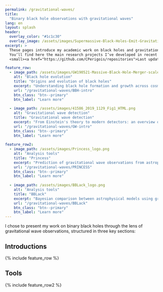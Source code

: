 ```yaml
---
permalink: /gravitational-waves/
title: 
  "Binary black hole observations with gravitational waves"
lang: en
layout: splash
header:
  overlay_color: "#1c1c30"
  overlay_image: /assets/images/Supermassive-Black-Holes-Emit-Gravitational-Waves-scaled.webp
excerpt: >
  These pages introduce my academic work on black holes and gravitational waves.  
  You’ll find here the main research projects I’ve developed in recent years.  
  <small><a href="https://github.com/CPerigois/repositories">Last update: Aug. 1</a></small>

feature_row:
  - image_path: /assets/images/GW190521-Massive-Black-Hole-Merger-scaled.jpg
    alt: "Black hole evolution"
    title: "Origins and evolution of black holes"
    excerpt: "Understanding black hole formation and growth across cosmic time through gravitational wave and electromagnetic observations. *Credit: ©LIGO, ©MIT*"
    url: "/gravitational-waves/BBH-intro"
    btn_class: "btn--primary"
    btn_label: "Learn more"
    
  - image_path: /assets/images/41586_2019_1129_Fig1_HTML.png
    alt: "Gravitational wave detection"
    title: "Gravitational wave detection"
    excerpt: "From Einstein's theory to modern detectors: an overview of how gravitational waves are produced and how we detect them. *Image credit: ©Johan Jarnestad/The Royal Swedish Academy of Sciences.*"
    url: "/gravitational-waves/GW-intro"
    btn_class: "btn--primary"
    btn_label: "Learn more"
    
feature_row2:
  - image_path: /assets/images/Princess_logo.png
    alt: "Analysis tools"
    title: "Princess"
    excerpt: "Prediction of gravitational wave observations from astrophysical models"
    url: "/gravitational-waves/PRINCESS"
    btn_class: "btn--primary"
    btn_label: "Learn more"  
    
  - image_path: /assets/images/BBLack_logo.png
    alt: "Analysis tools"
    title: "BBLack"
    excerpt: "Bayesian comparison between astrophysical models using gravitational wave observations"
    url: "/gravitational-waves/BBLack"
    btn_class: "btn--primary"
    btn_label: "Learn more"  
---
```


I chose to present my work on binary black holes through the lens of gravitational wave observations, structured in three key sections:

## Introductions
{% include feature_row %}

## Tools
{% include feature_row2 %}






